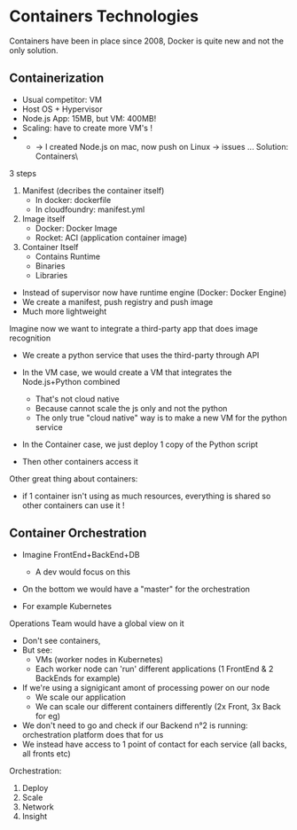# Containers Technologies
Containers have been in place since 2008, Docker is quite new and not the only solution.

## Containerization
- Usual competitor: VM
- Host OS + Hypervisor
- Node.js App: 15MB, but VM: 400MB!
- Scaling: have to create more VM's ! 
- + -> I created Node.js on mac, now push on Linux -> issues ... 
Solution: Containers\\

3 steps
1. Manifest (decribes the container itself)
    - In docker: dockerfile
    - In cloudfoundry: manifest.yml 
2. Image itself 
    - Docker: Docker Image
    - Rocket: ACI (application container image)
3. Container Itself
    - Contains Runtime
    - Binaries
    - Libraries

- Instead of supervisor now have runtime engine (Docker: Docker Engine)
- We create a manifest, push registry and push image
- Much more lightweight

Imagine now we want to integrate a third-party app that does image recognition
- We create a python service that uses the third-party through API
- In the VM case, we would create a VM that integrates the Node.js+Python combined
    - That's not cloud native
    - Because cannot scale the js only and not the python
    - The only true "cloud native" way is to make a new VM for the python service
    
- In the Container case, we just deploy 1 copy of the Python script
- Then other containers access it 

Other great thing about containers: 
- if 1 container isn't using as much resources, everything is shared so other containers can use it ! 

## Container Orchestration
- Imagine FrontEnd+BackEnd+DB
    - A dev would focus on this 
    
- On the bottom we would have a "master" for the orchestration 
- For example Kubernetes

Operations Team would have a global view on it
- Don't see containers, 
- But see:
    - VMs (worker nodes in Kubernetes)
    - Each worker node can 'run' different applications (1 FrontEnd & 2 BackEnds for example)
- If we're using a signigicant amont of processing power on our node 
    - We scale our application 
    - We can scale our different containers differently (2x Front, 3x Back for eg)
- We don't need to go and check if our Backend n°2 is running: orchestration platform does that for us 
- We instead have access to 1 point of contact for each service (all backs, all fronts etc) 
    
Orchestration: 
1. Deploy
2. Scale
3. Network
4. Insight